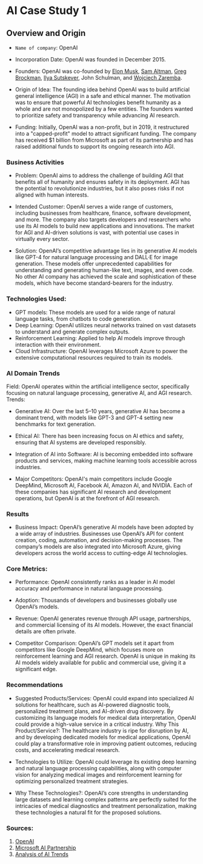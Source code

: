 # AI Case Study 1

## Overview and Origin

* `Name of company`: OpenAI

* Incorporation Date: OpenAI was founded in December 2015.

* Founders: OpenAI was co-founded by [Elon Musk](https://en.wikipedia.org/wiki/Elon_Musk), [Sam Altman](https://en.wikipedia.org/wiki/Sam_Altman), [Greg Brockman](https://en.wikipedia.org/wiki/Greg_Brockman), [Ilya Sutskever](https://en.wikipedia.org/wiki/Ilya_Sutskever), John Schulman, and [Wojciech Zaremba](https://en.wikipedia.org/wiki/Wojciech_Zaremba).

* Origin of Idea: The founding idea behind OpenAI was to build artificial general intelligence (AGI) in a safe and ethical manner. The motivation was to ensure that powerful AI technologies benefit humanity as a whole and are not monopolized by a few entities. The founders wanted to prioritize safety and transparency while advancing AI research.

* Funding: Initially, OpenAI was a non-profit, but in 2019, it restructured into a "capped-profit" model to attract significant funding. The company has received $1 billion from Microsoft as part of its partnership and has raised additional funds to support its ongoing research into AGI.

### Business Activities

* Problem: OpenAI aims to address the challenge of building AGI that benefits all of humanity and ensures safety in its deployment. AGI has the potential to revolutionize industries, but it also poses risks if not aligned with human interests.

* Intended Customer: OpenAI serves a wide range of customers, including businesses from healthcare, finance, software development, and more. The company also targets developers and researchers who use its AI models to build new applications and innovations. The market for AGI and AI-driven solutions is vast, with potential use cases in virtually every sector.

* Solution: OpenAI’s competitive advantage lies in its generative AI models like GPT-4 for natural language processing and DALL·E for image generation. These models offer unprecedented capabilities for understanding and generating human-like text, images, and even code. No other AI company has achieved the scale and sophistication of these models, which have become standard-bearers for the industry.

### Technologies Used:

* GPT models: These models are used for a wide range of natural language tasks, from chatbots to code generation.
* Deep Learning: OpenAI utilizes neural networks trained on vast datasets to understand and generate complex outputs.
* Reinforcement Learning: Applied to help AI models improve through interaction with their environment.
* Cloud Infrastructure: OpenAI leverages Microsoft Azure to power the extensive computational resources required to train its models.


### AI Domain Trends
Field: OpenAI operates within the artificial intelligence sector, specifically focusing on natural language processing, generative AI, and AGI research.
Trends:

* Generative AI: Over the last 5–10 years, generative AI has become a dominant trend, with models like GPT-3 and GPT-4 setting new benchmarks for text generation.
* Ethical AI: There has been increasing focus on AI ethics and safety, ensuring that AI systems are developed responsibly.
* Integration of AI into Software: AI is becoming embedded into software products and services, making machine learning tools accessible across industries.

* Major Competitors: OpenAI's main competitors include Google DeepMind, Microsoft AI, Facebook AI, Amazon AI, and NVIDIA. Each of these companies has significant AI research and development operations, but OpenAI is at the forefront of AGI research.

### Results

* Business Impact: OpenAI’s generative AI models have been adopted by a wide array of industries. Businesses use OpenAI’s API for content creation, coding, automation, and decision-making processes. The company’s models are also integrated into Microsoft Azure, giving developers across the world access to cutting-edge AI technologies.

### Core Metrics:

* Performance: OpenAI consistently ranks as a leader in AI model accuracy and performance in natural language processing.
* Adoption: Thousands of developers and businesses globally use OpenAI’s models.
* Revenue: OpenAI generates revenue through API usage, partnerships, and commercial licensing of its AI models. However, the exact financial details are often private.

* Competitor Comparison: OpenAI’s GPT models set it apart from competitors like Google DeepMind, which focuses more on reinforcement learning and AGI research. OpenAI is unique in making its AI models widely available for public and commercial use, giving it a significant edge.

### Recommendations

* Suggested Products/Services: OpenAI could expand into specialized AI solutions for healthcare, such as AI-powered diagnostic tools, personalized treatment plans, and AI-driven drug discovery. By customizing its language models for medical data interpretation, OpenAI could provide a high-value service in a critical industry.
Why This Product/Service?: The healthcare industry is ripe for disruption by AI, and by developing dedicated models for medical applications, OpenAI could play a transformative role in improving patient outcomes, reducing costs, and accelerating medical research.

* Technologies to Utilize: OpenAI could leverage its existing deep learning and natural language processing capabilities, along with computer vision for analyzing medical images and reinforcement learning for optimizing personalized treatment strategies.

* Why These Technologies?: OpenAI’s core strengths in understanding large datasets and learning complex patterns are perfectly suited for the intricacies of medical diagnostics and treatment personalization, making these technologies a natural fit for the proposed solutions.

### Sources:

1. [OpenAI](https://openai.com)
2. [Microsoft AI Partnership](https://news.microsoft.com)
3. [Analysis of AI Trends](https://www.forbes.com/sites/forbestechcouncil/)
